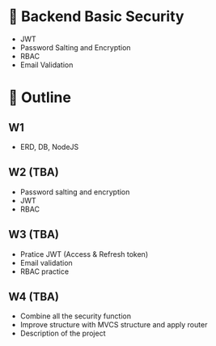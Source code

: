 # :closed_lock_with_key: Backend Basic Security
* JWT
* Password Salting and Encryption
* RBAC
* Email Validation

# :pushpin: Outline
## W1
* ERD, DB, NodeJS

## W2 (TBA)
* Password salting and encryption
* JWT
* RBAC

## W3 (TBA)
* Pratice JWT (Access & Refresh token)
* Email validation 
* RBAC practice

## W4 (TBA)
* Combine all the security function
* Improve structure with MVCS structure and apply router
* Description of the project